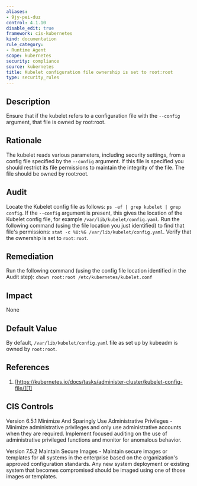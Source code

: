 ```yaml
---
aliases:
- 9jy-pei-duz
control: 4.1.10
disable_edit: true
framework: cis-kubernetes
kind: documentation
rule_category:
- Runtime Agent
scope: kubernetes
security: compliance
source: kubernetes
title: Kubelet configuration file ownership is set to root:root
type: security_rules
---
```


## Description

Ensure that if the kubelet refers to a configuration file with the `--config` argument, that file is owned by root:root.

## Rationale

The kubelet reads various parameters, including security settings, from a config file specified by the `--config` argument. If this file is specified you should restrict its file permissions to maintain the integrity of the file. The file should be owned by root:root.

## Audit

Locate the Kubelet config file as follows: `ps -ef | grep kubelet | grep config`. If the `--config` argument is present, this gives the location of the Kubelet config file, for example `/var/lib/kubelet/config.yaml`. Run the following command (using the file location you just identified) to find that file's permissions: `stat -c %U:%G /var/lib/kubelet/config.yaml`. Verify that the ownership is set to `root:root`.

## Remediation

Run the following command (using the config file location identified in the Audit step): `chown root:root /etc/kubernetes/kubelet.conf`

## Impact

None

## Default Value

By default, `/var/lib/kubelet/config.yaml` file as set up by kubeadm is owned by `root:root`.

## References

1. [https://kubernetes.io/docs/tasks/administer-cluster/kubelet-config-file/][1]

## CIS Controls

Version 6.5.1 Minimize And Sparingly Use Administrative Privileges - Minimize administrative privileges and only use administrative accounts when they are required. Implement focused auditing on the use of administrative privileged functions and monitor for anomalous behavior.

Version 7.5.2 Maintain Secure Images - Maintain secure images or templates for all systems in the enterprise based on the organization's approved configuration standards. Any new system deployment or existing system that becomes compromised should be imaged using one of those images or templates.

[1]: https://kubernetes.io/docs/tasks/administer-cluster/kubelet-config-file/
